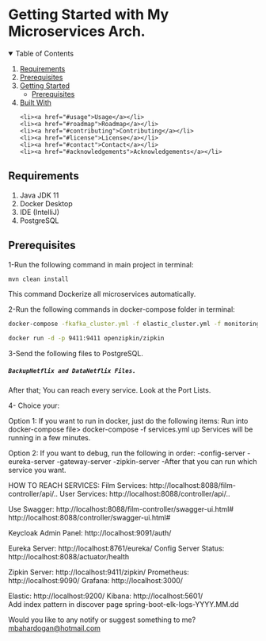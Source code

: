 # Getting Started with My Microservices Arch.

<details open="open">
  <summary>Table of Contents</summary>
  <ol>
    <li>
      <a href="#requirements">Requirements</a>
    </li>
      <li>
      <a href="#prerequisites">Prerequisites</a>
    </li>
    <li>
      <a href="#getting-started">Getting Started</a>
      <ul>
        <li><a href="#prerequisites">Prerequisites</a>
      </ul>
       </li>
        <li><a href="#built-with">Built With</a></li>

       
     
    <li><a href="#usage">Usage</a></li>
    <li><a href="#roadmap">Roadmap</a></li>
    <li><a href="#contributing">Contributing</a></li>
    <li><a href="#license">License</a></li>
    <li><a href="#contact">Contact</a></li>
    <li><a href="#acknowledgements">Acknowledgements</a></li>
  </ol>
</details>

## Requirements


1. Java JDK 11
2. Docker Desktop
3. IDE (IntelliJ)
4. PostgreSQL


## Prerequisites

1-Run the following command in main project in terminal:
   ```sh
   mvn clean install
   ```
This command Dockerize all microservices automatically.

2-Run the following commands in docker-compose folder in terminal:
   ```sh
   docker-compose -fkafka_cluster.yml -f elastic_cluster.yml -f monitoring.yml -f keycloak_authorization_server.yml up
   
   docker run -d -p 9411:9411 openzipkin/zipkin
   ```
   
   
  
3-Send the following files to PostgreSQL.
##### `BackupNetflix and DataNetflix Files.` 
After that; You can reach every service. Look at the Port Lists. 



4- Choice your:

Option 1: 
If you want to run in docker, just do the following items:
Run into docker-compose file>  docker-compose -f services.yml up
Services will be running in a few minutes.


Option 2: 
If you want to debug, run the following in order:
-config-server
-eureka-server
-gateway-server
-zipkin-server
-After that you can run which service you want.



HOW TO REACH SERVICES:
Film Services: http://localhost:8088/film-controller/api/..
User Services: http://localhost:8088/controller/api/..

Use Swagger:
http://localhost:8088/film-controller/swagger-ui.html#
http://localhost:8088/controller/swagger-ui.html#

Keycloak Admin Panel: http://localhost:9091/auth/

Eureka Server: http://localhost:8761/eureka/
Config Server Status: http://localhost:8088/actuator/health

Zipkin Server: http://localhost:9411/zipkin/
Prometheus: http://localhost:9090/ 
Grafana: http://localhost:3000/

Elastic: http://localhost:9200/ 
Kibana: http://localhost:5601/  
Add index pattern in discover page
spring-boot-elk-logs-YYYY.MM.dd 




Would you like to any notify or suggest something to me?
mbahardogan@hotmail.com
